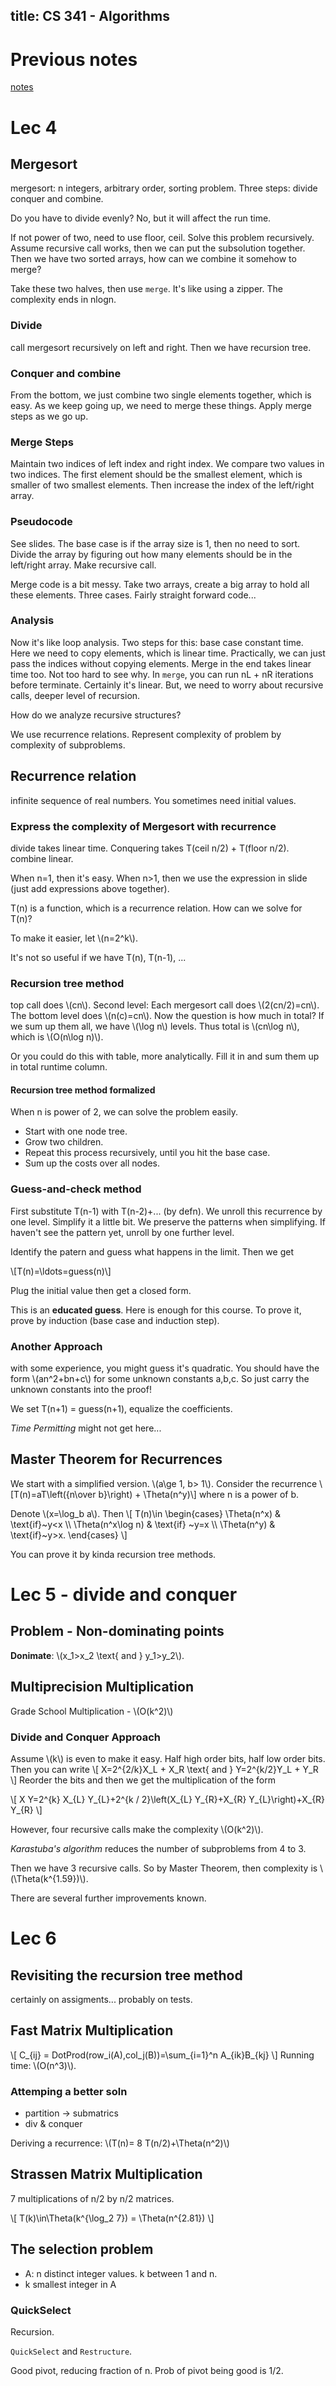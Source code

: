 title: CS 341 - Algorithms
---
# Previous notes
[notes](/pdfs/1201/cs341.pdf)


# Lec 4
## Mergesort
mergesort: n integers, arbitrary order, sorting problem. Three steps: divide conquer and combine.

Do you have to divide evenly? No, but it will affect the run time.

If not power of two, need to use floor, ceil. Solve this problem recursively. Assume recursive call works,
then we can put the subsolution together. Then we have two sorted arrays, how can we combine it somehow to merge?

Take these two halves, then use `merge`. It's like using a zipper. The complexity ends in nlogn.

### Divide
call mergesort recursively on left and right. Then we have recursion tree.

### Conquer and combine
From the bottom, we just combine two single elements together, which is easy. As we keep going up, we need to merge these things.
Apply merge steps as we go up.

### Merge Steps
Maintain two indices of left index and right index. We compare two values in two indices.
The first element should be the smallest element, which is smaller of two smallest elements. Then increase the index of the left/right array.

### Pseudocode
See slides. The base case is if the array size is 1, then no need to sort. Divide the array by figuring out how many elements
should be in the left/right array. Make recursive call.

Merge code is a bit messy. Take two arrays, create a big array to hold all these elements. Three cases. Fairly straight forward code...

### Analysis
Now it's like loop analysis. Two steps for this: base case constant time. Here we need to copy elements, which is linear time.
Practically, we can just pass the indices without copying elements. Merge in the end takes linear time too. Not too hard to see why.
In `merge`, you can run nL + nR iterations before terminate. Certainly it's linear. But, we need to worry about recursive calls, deeper level
of recursion.

How do we analyze recursive structures?

We use recurrence relations. Represent complexity of problem by complexity of subproblems.

## Recurrence relation
infinite sequence of real numbers. You sometimes need initial values.

### Express the complexity of Mergesort with recurrence
divide takes linear time. Conquering takes T(ceil n/2) + T(floor n/2). combine linear.

When n=1, then it's easy. When n>1, then we use the expression in slide (just add expressions above together).

T(n) is a function, which is a recurrence relation. How can we solve for T(n)?

To make it easier, let \\(n=2^k\\).

It's not so useful if we have T(n), T(n-1), ...

### Recursion tree method
top call does \\(cn\\). Second level: Each mergesort call does \\(2(cn/2)=cn\\). The bottom level does \\(n(c)=cn\\).
Now the question is how much in total? If we sum up them all, we have \\(\\log n\\) levels. Thus total is \\(cn\\log n\\), which is
\\(O(n\\log n)\\).

Or you could do this with table, more analytically. Fill it in and sum them up in total runtime column.

#### Recursion tree method formalized
When n is power of 2, we can solve the problem easily.
- Start with one node tree.
- Grow two children.
- Repeat this process recursively, until you hit the base case.
- Sum up the costs over all nodes.

### Guess-and-check method
First substitute T(n-1) with T(n-2)+... (by defn). We unroll this recurrence by one level.
Simplify it a little bit. We preserve the patterns when simplifying. If haven't see the pattern yet,
unroll by one further level.

Identify the patern and guess what happens in the limit. Then we get

\\[T(n)=\\ldots=guess(n)\\]

Plug the initial value then get a closed form.

This is an **educated guess**. Here is enough for this course. To prove it, prove by induction (base case and induction step).

### Another Approach
with some experience, you might guess it's quadratic. You should have the form \\(an^2+bn+c\\) for some unknown constants a,b,c.
So just carry the unknown constants into the proof!

We set T(n+1) = guess(n+1), equalize the coefficients.

*Time Permitting* might not get here...

## Master Theorem for Recurrences
We start with a simplified version. \\(a\\ge 1, b> 1\\). Consider the recurrence
\\[T(n)=aT\\left({n\\over b}\\right) + \\Theta(n^y)\\]
where n is a power of b.

Denote \\(x=\\log_b a\\). Then
\\[
T(n)\\in
\\begin{cases}
\Theta(n^x) &amp; \\text{if}~y&lt;x \\\\
\Theta(n^x\log n) &amp; \text{if} ~y=x \\\\
\Theta(n^y) &amp; \text{if}~y&gt;x.
\\end{cases}
\\]

You can prove it by kinda recursion tree methods.

# Lec 5 - divide and conquer

## Problem - Non-dominating points
**Donimate**: \\(x_1>x_2 \\text{ and } y_1>y_2\\).

## Multiprecision Multiplication
Grade School Multiplication - \\(O(k^2)\\)

### Divide and Conquer Approach
Assume \\(k\\) is even to make it easy. Half high order bits, half low order bits.
Then you can write
\\[
X=2^{2/k}X_L + X_R \\text{ and } Y=2^{k/2}Y_L + Y_R
\\]
Reorder the bits and then we get the multiplication of the form

\\[
X Y=2^{k} X_{L} Y_{L}+2^{k / 2}\left(X_{L} Y_{R}+X_{R} Y_{L}\right)+X_{R} Y_{R}
\\]

However, four recursive calls make the complexity \\(O(k^2)\\).

*Karastuba's algorithm* reduces the number of subproblems from 4 to 3.

Then we have 3 recursive calls. So by Master Theorem, then complexity is \\(\Theta(k^{1.59})\\).

There are several further improvements known.

# Lec 6
## Revisiting the recursion tree method
certainly on assigments... probably on tests.

## Fast Matrix Multiplication
\\[
C_{ij} = DotProd(row_i(A),col_j(B))=\sum_{i=1}^n A_{ik}B_{kj}
\\]
Running time: \\(O(n^3)\\).

### Attemping a better soln
- partition -> submatrics
- div & conquer

Deriving a recurrence: \\(T(n)= 8 T(n/2)+\Theta(n^2)\\)

## Strassen Matrix Multiplication
7 multiplications of n/2 by n/2 matrices.

\\[
T(k)\in\Theta(k^{\log_2 7}) = \Theta(n^{2.81})
\\]

## The selection problem
- A: n distinct integer values. k between 1 and n.
- k smallest integer in A

### QuickSelect
Recursion.

`QuickSelect` and `Restructure`.

Good pivot, reducing fraction of n. Prob of pivot being good is 1/2.
